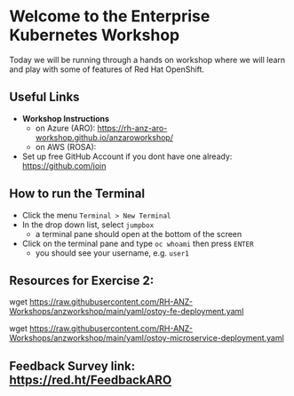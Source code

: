 # Welcome to the Enterprise Kubernetes Workshop

Today we will be running through a hands on workshop where we will learn and play with some of features of Red Hat OpenShift.
 
## Useful Links

- **Workshop Instructions**
    - on Azure (ARO): https://rh-anz-aro-workshop.github.io/anzaroworkshop/
    - on AWS (ROSA): 
- Set up free GitHub Account if you dont have one already: https://github.com/join

## How to run the Terminal
- Click the menu `Terminal > New Terminal`
- In the drop down list, select `jumpbox`
    - a terminal pane should open at the bottom of the screen
- Click on the terminal pane and type `oc whoami` then press `ENTER`
    - you should see your username, e.g. `user1`


## Resources for Exercise 2:

wget https://raw.githubusercontent.com/RH-ANZ-Workshops/anzworkshop/main/yaml/ostoy-fe-deployment.yaml

wget https://raw.githubusercontent.com/RH-ANZ-Workshops/anzworkshop/main/yaml/ostoy-microservice-deployment.yaml


## Feedback Survey link: https://red.ht/FeedbackARO

